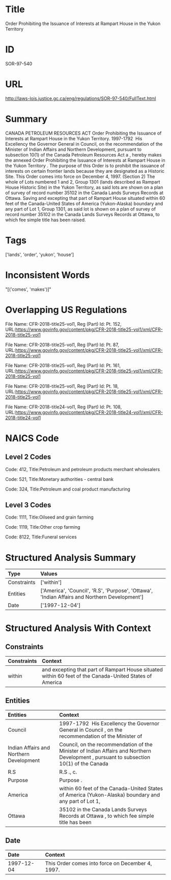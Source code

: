 # Title
Order Prohibiting the Issuance of Interests at Rampart House in the Yukon Territory


# ID
SOR-97-540

# URL
http://laws-lois.justice.gc.ca/eng/regulations/SOR-97-540/FullText.html


# Summary
CANADA PETROLEUM RESOURCES ACT Order Prohibiting the Issuance of Interests at Rampart House in the Yukon Territory.
1997-1792  His Excellency the Governor General in Council, on the recommendation of the Minister of Indian Affairs and Northern Development, pursuant to subsection 10(1) of the  Canada Petroleum Resources Act a , hereby makes the annexed  Order Prohibiting the Issuance of Interests at Rampart House in the Yukon Territory .
The purpose of this Order is to prohibit the issuance of interests on certain frontier lands because they are designated as a Historic Site.
This Order comes into force on December 4, 1997.
(Section 2) The whole of Lots numbered 1 and 2, Group 1301 (lands described as Rampart House Historic Site) in the Yukon Territory, as said lots are shown on a plan of survey of record number 35102 in the Canada Lands Surveys Records at Ottawa.
Saving and excepting that part of Rampart House situated within 60 feet of the Canada-United States of America (Yukon-Alaska) boundary and any part of Lot 1, Group 1301, as said lot is shown on a plan of survey of record number 35102 in the Canada Lands Surveys Records at Ottawa, to which fee simple title has been raised.


# Tags
['lands', 'order', 'yukon', 'house']


# Inconsistent Words
"[('comes', 'makes')]"


# Overlapping US Regulations
File Name: CFR-2018-title25-vol1, Reg (Part) Id: Pt. 152, URL:https://www.govinfo.gov/content/pkg/CFR-2018-title25-vol1/xml/CFR-2018-title25-vol1

File Name: CFR-2018-title25-vol1, Reg (Part) Id: Pt. 87, URL:https://www.govinfo.gov/content/pkg/CFR-2018-title25-vol1/xml/CFR-2018-title25-vol1

File Name: CFR-2018-title25-vol1, Reg (Part) Id: Pt. 161, URL:https://www.govinfo.gov/content/pkg/CFR-2018-title25-vol1/xml/CFR-2018-title25-vol1

File Name: CFR-2018-title25-vol1, Reg (Part) Id: Pt. 18, URL:https://www.govinfo.gov/content/pkg/CFR-2018-title25-vol1/xml/CFR-2018-title25-vol1

File Name: CFR-2018-title24-vol1, Reg (Part) Id: Pt. 108, URL:https://www.govinfo.gov/content/pkg/CFR-2018-title24-vol1/xml/CFR-2018-title24-vol1




# NAICS Code
## Level 2 Codes
Code: 412, Title:Petroleum and petroleum products merchant wholesalers

Code: 521, Title:Monetary authorities - central bank

Code: 324, Title:Petroleum and coal product manufacturing




## Level 3 Codes
Code: 1111, Title:Oilseed and grain farming

Code: 1119, Title:Other crop farming

Code: 8122, Title:Funeral services







# Structured Analysis Summary
| Type        | Values                                                                                        |
|:------------|:----------------------------------------------------------------------------------------------|
| Constraints | ['within']                                                                                    |
| Entities    | ['America', 'Council', 'R.S', 'Purpose', 'Ottawa', 'Indian Affairs and Northern Development'] |
| Date        | ['1997-12-04']                                                                                |


# Structured Analysis With Context
 


## Constraints
| Constraints   | Context                                                                                                 |
|:--------------|:--------------------------------------------------------------------------------------------------------|
| within        | and excepting that part of Rampart House situated within 60 feet of the Canada-United States of America |


## Entities
| Entities                                | Context                                                                                                                                |
|:----------------------------------------|:---------------------------------------------------------------------------------------------------------------------------------------|
| Council                                 | 1997-1792  His Excellency the Governor General in  Council , on the recommendation of the Minister of                                  |
| Indian Affairs and Northern Development | Council, on the recommendation of the Minister of Indian Affairs and Northern Development , pursuant to subsection 10(1) of the Canada |
| R.S                                     | R.S ., c.                                                                                                                              |
| Purpose                                 | Purpose .                                                                                                                              |
| America                                 | within 60 feet of the Canada-United States of America (Yukon-Alaska) boundary and any part of Lot 1,                                   |
| Ottawa                                  | 35102 in the Canada Lands Surveys Records at Ottawa , to which fee simple title has been                                               |


## Date
| Date       | Context                                          |
|:-----------|:-------------------------------------------------|
| 1997-12-04 | This Order comes into force on December 4, 1997. |


